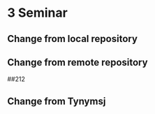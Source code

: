 # 3 Seminar

## Change from local repository

## Change from remote repository

##212

## Change from Tynymsj